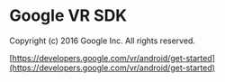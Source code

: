 Google VR SDK
=====================
Copyright (c) 2016 Google Inc.  All rights reserved.

[https://developers.google.com/vr/android/get-started](https://developers.google.com/vr/android/get-started)
